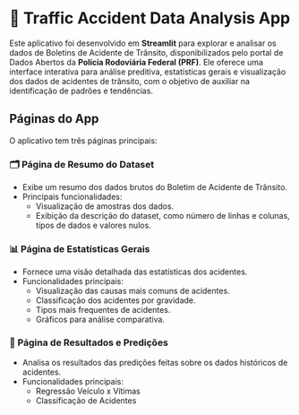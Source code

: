 # 🚦 Traffic Accident Data Analysis App

Este aplicativo foi desenvolvido em **Streamlit** para explorar e analisar os dados de Boletins de Acidente de Trânsito, disponibilizados pelo portal de Dados Abertos da **Polícia Rodoviária Federal (PRF)**. Ele oferece uma interface interativa para análise preditiva, estatísticas gerais e visualização dos dados de acidentes de trânsito, com o objetivo de auxiliar na identificação de padrões e tendências.

## Páginas do App

O aplicativo tem três páginas principais:


### **🗂️ Página de Resumo do Dataset**
   - Exibe um resumo dos dados brutos do Boletim de Acidente de Trânsito.
   - Principais funcionalidades:
     - Visualização de amostras dos dados.
     - Exibição da descrição do dataset, como número de linhas e colunas, tipos de dados e valores nulos.
   
### **📊 Página de Estatísticas Gerais**
   - Fornece uma visão detalhada das estatísticas dos acidentes.
   - Funcionalidades principais:
     - Visualização das causas mais comuns de acidentes.
     - Classificação dos acidentes por gravidade.
     - Tipos mais frequentes de acidentes.
     - Gráficos para análise comparativa.

### **🎯 Página de Resultados e Predições**
   - Analisa os resultados das predições feitas sobre os dados históricos de acidentes.
   - Funcionalidades principais:
     - Regressão Veículo x Vítimas
     - Classificação de Acidentes
   

